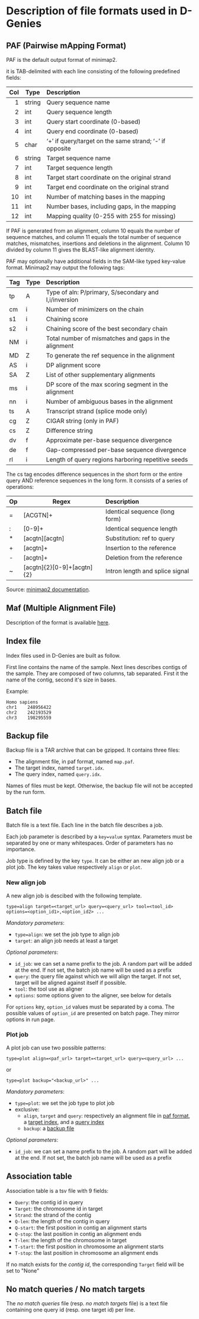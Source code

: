 # Description of file formats used in D-Genies

## PAF (Pairwise mApping Format)

PAF is the default output format of minimap2.

it is TAB-delimited with each line consisting of the following predefined fields:

Col | Type   |Description
---:| ------ |:-------------------------------------------------------
1   | string | Query sequence name
2   | int    | Query sequence length
3   | int    | Query start coordinate (0-based)
4   | int    | Query end coordinate (0-based)
5   | char   | ‘+’ if query/target on the same strand; ‘-’ if opposite
6   | string | Target sequence name
7   | int    | Target sequence length
8   | int    | Target start coordinate on the original strand
9   | int    | Target end coordinate on the original strand
10  | int    | Number of matching bases in the mapping
11  | int    | Number bases, including gaps, in the mapping
12  | int    | Mapping quality (0-255 with 255 for missing)

If PAF is generated from an alignment, column 10 equals the number of sequence
matches, and column 11 equals the total number of sequence matches, mismatches, insertions and deletions in the alignment.
Column 10 divided by column 11 gives the BLAST-like alignment identity.

PAF may optionally have additional fields in the SAM-like typed key-value format. Minimap2 may output the following tags:

Tag | Type | Description
--- | ---- |:-----------------------------------------------------
tp  | A    | Type of aln: P/primary, S/secondary and I,i/inversion
cm  | i    | Number of minimizers on the chain
s1  | i    | Chaining score
s2  | i    | Chaining score of the best secondary chain
NM  | i    | Total number of mismatches and gaps in the alignment
MD  | Z    | To generate the ref sequence in the alignment
AS  | i    | DP alignment score
SA  | Z    | List of other supplementary alignments
ms  | i    | DP score of the max scoring segment in the alignment
nn  | i    | Number of ambiguous bases in the alignment
ts  | A    | Transcript strand (splice mode only)
cg  | Z    | CIGAR string (only in PAF)
cs  | Z    | Difference string
dv  | f    | Approximate per-base sequence divergence
de  | f    | Gap-compressed per-base sequence divergence
rl  | i    | Length of query regions harboring repetitive seeds

The cs tag encodes difference sequences in the short form or the entire query AND reference sequences in the long form. It consists of a series of operations:

Op  | Regex                      | Description
--- | -------------------------- |:-------------------------------
=   | [ACGTN]+                   | Identical sequence (long form)
:   | [0-9]+                     | Identical sequence length
*   | [acgtn][acgtn]             | Substitution: ref to query
+   | [acgtn]+                   | Insertion to the reference
-   | [acgtn]+                   | Deletion from the reference
~   | [acgtn]{2}[0-9]+[acgtn]{2} | Intron length and splice signal

Source: [minimap2 documentation](https://lh3.github.io/minimap2/minimap2.html).

## Maf (Multiple Alignment File)

Description of the format is available [here](http://www.bx.psu.edu/~dcking/man/maf.xhtml).

## Index file

Index files used in D-Genies are built as follow.

First line contains the name of the sample. Next lines describes contigs of the sample. They are composed of two columns, tab separated. First it the name of the contig, second it's size in bases.

Example:

    Homo sapiens  
    chr1    248956422  
    chr2    242193529  
    chr3    198295559

## Backup file

Backup file is a TAR archive that can be gzipped. It contains three files:

* The alignment file, in paf format, named `map.paf`.
* The target index, named `target.idx`.
* The query index, named `query.idx`.

Names of files must be kept. Otherwise, the backup file will not be accepted by the run form.

## Batch file

Batch file is a text file. Each line in the batch file describes a job.

Each job parameter is described by a `key=value` syntax. Parameters must be separated by one or many whitespaces. Order of parameters has no importance.

Job type is defined by the key `type`. It can be either an new align job or a plot job. The key takes value respectively `align` or `plot`.

### New align job

A new align job is descibed with the following template.

    type=align target=<target_url> query=<query_url> tool=<tool_id> options=<option_id1>,<option_id2> ...

*Mandatory parameters*:

- `type=align`: we set the job type to align job
- `target`: an align job needs at least a target

*Optional parameters*:

- `id_job`: we can set a name prefix to the job. A random part will be added at the end. If not set, the batch job name will be used as a prefix
- `query`: the query file against which we will align the target. If not set, target will be aligned against itself if possible.
- `tool`: the tool use as aligner
- `options`: some options given to the aligner, see below for details

For `options` key, `option_id` values must be separated by a coma. The possible values of `option_id` are presented on batch page. They mirror options in run page.

### Plot job

A plot job can use two possible patterns:

    type=plot align=<paf_url> target=<target_url> query=<query_url> ...

or

    type=plot backup="<backup_url>" ...

*Mandatory parameters*:

- `type=plot`: we set the job type to plot job
- exclusive:
    - `align`, `target` and `query`: respectively an alignment file in [paf format](paf-pairwise-mapping-format), a [target index](#index-file), and a [query index](#index-file)
    - `backup`: a [backup file](#backup-file) 

*Optional parameters*:

- `id_job`: we can set a name prefix to the job. A random part will be added at the end. If not set, the batch job name will be used as a prefix

## Association table

Association table is a tsv file with 9 fields:

* `Query`: the contig id in query
* `Target`: the chromosome id in target
* `Strand`: the strand of the contig
* `Q-len`: the length of the contig in query 
* `Q-start`: the first position in contig an alignment starts
* `Q-stop`: the last position in contig an alignment ends
* `T-len`: the length of the chromosome in target
* `T-start`: the first position in chromosome an alignment starts
* `T-stop`: the last position in chromosome an alignment ends

If no match exists for the *contig id*, the corresponding `Target` field will be set to "None"

## No match queries / No match targets

The *no match queries* file (resp. *no match targets* file) is a text file containing one query id (resp. one target id) per line.